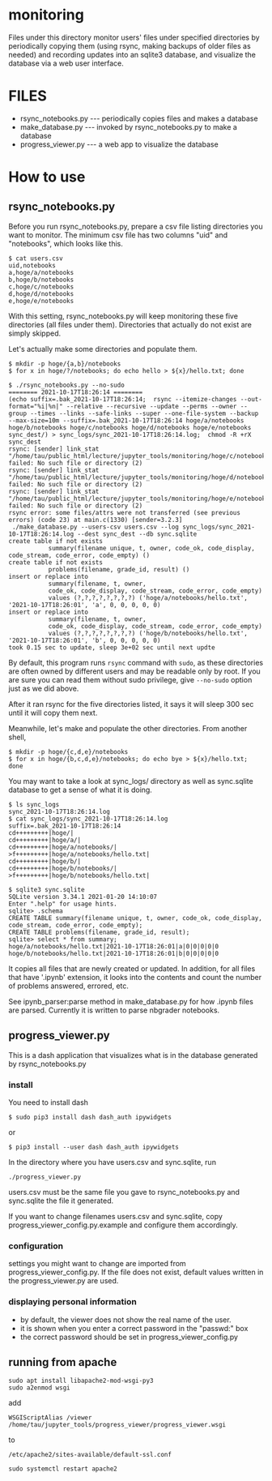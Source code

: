 # monitoring

Files under this directory monitor users' files under specified directories by periodically copying them (using rsync, making backups of older files as needed) and recording updates into an sqlite3 database, and visualize the database via a web user interface.

# FILES

* rsync_notebooks.py --- periodically copies files and makes a database
* make_database.py   --- invoked by rsync_notebooks.py to make a database
* progress_viewer.py --- a web app to visualize the database

# How to use

## rsync_notebooks.py

Before you run rsync_notebooks.py, prepare a csv file listing directories you want to monitor.  The minimum csv file has two columns "uid" and "notebooks", which looks like this.

```
$ cat users.csv
uid,notebooks
a,hoge/a/notebooks
b,hoge/b/notebooks
c,hoge/c/notebooks
d,hoge/d/notebooks
e,hoge/e/notebooks
```

With this setting, rsync_notebooks.py will keep monitoring these five directories (all files under them).  Directories that actually do not exist are simply skipped.  

Let's actually make some directories and populate them.

```
$ mkdir -p hoge/{a,b}/notebooks
$ for x in hoge/?/notebooks; do echo hello > ${x}/hello.txt; done
```

```
$ ./rsync_notebooks.py --no-sudo 
======== 2021-10-17T18:26:14 ========
(echo suffix=.bak_2021-10-17T18:26:14;  rsync --itemize-changes --out-format="%i|%n|" --relative --recursive --update --perms --owner --group --times --links --safe-links --super --one-file-system --backup --max-size=10m --suffix=.bak_2021-10-17T18:26:14 hoge/a/notebooks hoge/b/notebooks hoge/c/notebooks hoge/d/notebooks hoge/e/notebooks sync_dest/) > sync_logs/sync_2021-10-17T18:26:14.log;  chmod -R +rX sync_dest
rsync: [sender] link_stat "/home/tau/public_html/lecture/jupyter_tools/monitoring/hoge/c/notebooks" failed: No such file or directory (2)
rsync: [sender] link_stat "/home/tau/public_html/lecture/jupyter_tools/monitoring/hoge/d/notebooks" failed: No such file or directory (2)
rsync: [sender] link_stat "/home/tau/public_html/lecture/jupyter_tools/monitoring/hoge/e/notebooks" failed: No such file or directory (2)
rsync error: some files/attrs were not transferred (see previous errors) (code 23) at main.c(1330) [sender=3.2.3]
 ./make_database.py --users-csv users.csv --log sync_logs/sync_2021-10-17T18:26:14.log --dest sync_dest --db sync.sqlite
create table if not exists
           summary(filename unique, t, owner, code_ok, code_display, code_stream, code_error, code_empty) ()
create table if not exists
           problems(filename, grade_id, result) ()
insert or replace into
           summary(filename, t, owner,
           code_ok, code_display, code_stream, code_error, code_empty)
           values (?,?,?,?,?,?,?,?) ('hoge/a/notebooks/hello.txt', '2021-10-17T18:26:01', 'a', 0, 0, 0, 0, 0)
insert or replace into
           summary(filename, t, owner,
           code_ok, code_display, code_stream, code_error, code_empty)
           values (?,?,?,?,?,?,?,?) ('hoge/b/notebooks/hello.txt', '2021-10-17T18:26:01', 'b', 0, 0, 0, 0, 0)
took 0.15 sec to update, sleep 3e+02 sec until next updte
```

By default, this program runs `rsync` command with `sudo`, as these directories are often owned by different users and may be readable only by root.  If you are sure you can read them without sudo privilege, give `--no-sudo` option just as we did above.

After it ran rsync for the five directories listed, it says it will sleep 300 sec until it will copy them next.

Meanwhile, let's make and populate the other directories.  From another shell, 

```
$ mkdir -p hoge/{c,d,e}/notebooks
$ for x in hoge/{b,c,d,e}/notebooks; do echo bye > ${x}/hello.txt; done
```

You may want to take a look at sync_logs/ directory as well as sync.sqlite database to get a sense of what it is doing.

```
$ ls sync_logs
sync_2021-10-17T18:26:14.log
$ cat sync_logs/sync_2021-10-17T18:26:14.log
suffix=.bak_2021-10-17T18:26:14
cd+++++++++|hoge/|
cd+++++++++|hoge/a/|
cd+++++++++|hoge/a/notebooks/|
>f+++++++++|hoge/a/notebooks/hello.txt|
cd+++++++++|hoge/b/|
cd+++++++++|hoge/b/notebooks/|
>f+++++++++|hoge/b/notebooks/hello.txt|
```

```
$ sqlite3 sync.sqlite 
SQLite version 3.34.1 2021-01-20 14:10:07
Enter ".help" for usage hints.
sqlite> .schema
CREATE TABLE summary(filename unique, t, owner, code_ok, code_display, code_stream, code_error, code_empty);
CREATE TABLE problems(filename, grade_id, result);
sqlite> select * from summary;
hoge/a/notebooks/hello.txt|2021-10-17T18:26:01|a|0|0|0|0|0
hoge/b/notebooks/hello.txt|2021-10-17T18:26:01|b|0|0|0|0|0
```
It copies all files that are newly created or updated.  In addition, for all files that have '.ipynb' extension, it looks into the contents and count the number of problems answered, errored, etc.

See ipynb_parser:parse method in make_database.py for how .ipynb files are parsed.  Currently it is written to parse nbgrader notebooks.

## progress_viewer.py

This is a dash application that visualizes what is in the database generated by  rsync_notebooks.py

### install

You need to install dash

```
$ sudo pip3 install dash dash_auth ipywidgets
```

or

```
$ pip3 install --user dash dash_auth ipywidgets
```

In the directory where you have users.csv and sync.sqlite, run

```
./progress_viewer.py
```

users.csv must be the same file you gave to rsync_notebooks.py and sync.sqlite the file it generated.

If you want to change filenames users.csv and sync.sqlite, copy progress_viewer_config.py.example and configure them accordingly.

### configuration

settings you might want to change are imported from progress_viewer_config.py.  If the file does not exist, default values written in the progress_viewer.py are used.

### displaying personal information

* by default, the viewer does not show the real name of the user.
* it is shown when you enter a correct password in the "passwd:" box
* the correct password should be set in progress_viewer_config.py

## running from apache

```
sudo apt install libapache2-mod-wsgi-py3
sudo a2enmod wsgi
```

add
```
WSGIScriptAlias /viewer /home/tau/jupyter_tools/progress_viewer/progress_viewer.wsgi
```

to

```
/etc/apache2/sites-available/default-ssl.conf
```

```
sudo systemctl restart apache2
```

